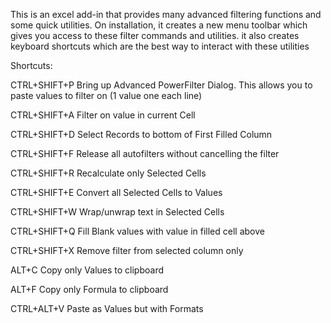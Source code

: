 This is an excel add-in that provides many advanced filtering functions and some quick utilities. 
On installation, it creates a new menu toolbar which gives you access to these filter commands and utilities. 
it also creates keyboard shortcuts which are the best way to interact with these utilities

Shortcuts:

CTRL+SHIFT+P 	Bring up Advanced PowerFilter Dialog. This allows you to paste values to filter on (1 value one each line)

CTRL+SHIFT+A	Filter on value in current Cell

CTRL+SHIFT+D 	Select Records to bottom of First Filled Column

CTRL+SHIFT+F	Release all autofilters without cancelling the filter

CTRL+SHIFT+R	Recalculate only Selected Cells

CTRL+SHIFT+E 	Convert all Selected Cells to Values

CTRL+SHIFT+W 	Wrap/unwrap text in Selected Cells

CTRL+SHIFT+Q	Fill Blank values with value in filled cell above
 
CTRL+SHIFT+X 	Remove filter from selected column only

ALT+C			Copy only Values to clipboard

ALT+F 	        Copy only Formula to clipboard

CTRL+ALT+V 	Paste as Values but with Formats
